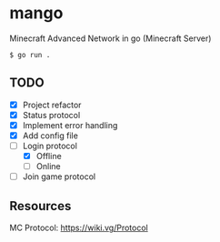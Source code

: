 # mango
Minecraft Advanced Network in go (Minecraft Server) 


`$ go run .`

## TODO
- [x] Project refactor
- [x] Status protocol
- [x] Implement error handling
- [x] Add config file
- [ ] Login protocol
  - [x] Offline
  - [ ] Online
- [ ] Join game protocol

## Resources

MC Protocol: https://wiki.vg/Protocol
